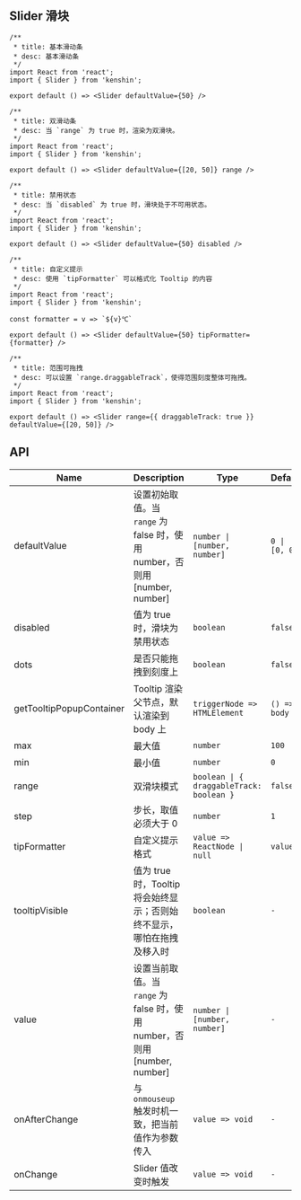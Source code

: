 ## Slider 滑块

```tsx
/**
 * title: 基本滑动条
 * desc: 基本滑动条
 */
import React from 'react';
import { Slider } from 'kenshin';

export default () => <Slider defaultValue={50} />
```

```tsx
/**
 * title: 双滑动条
 * desc: 当 `range` 为 true 时，渲染为双滑块。
 */
import React from 'react';
import { Slider } from 'kenshin';

export default () => <Slider defaultValue={[20, 50]} range />
```

```tsx
/**
 * title: 禁用状态
 * desc: 当 `disabled` 为 true 时，滑块处于不可用状态。
 */
import React from 'react';
import { Slider } from 'kenshin';

export default () => <Slider defaultValue={50} disabled />
```

```tsx
/**
 * title: 自定义提示
 * desc: 使用 `tipFormatter` 可以格式化 Tooltip 的内容
 */
import React from 'react';
import { Slider } from 'kenshin';

const formatter = v => `${v}℃`

export default () => <Slider defaultValue={50} tipFormatter={formatter} />
```


```tsx
/**
 * title: 范围可拖拽
 * desc: 可以设置 `range.draggableTrack`，使得范围刻度整体可拖拽。
 */
import React from 'react';
import { Slider } from 'kenshin';

export default () => <Slider range={{ draggableTrack: true }} defaultValue={[20, 50]} />
```




## API

| Name          | Description     | Type                                                         |    Default       |
| --- | --- | --- | --- |
| defaultValue | 设置初始取值。当 `range` 为 false 时，使用 number，否则用 \[number, number] | `number \| [number, number]` | `0 \| [0, 0]` |
| disabled | 值为 true 时，滑块为禁用状态 | `boolean` | `false` |
| dots | 是否只能拖拽到刻度上 | `boolean` | `false` |  |
| getTooltipPopupContainer | Tooltip 渲染父节点，默认渲染到 body 上 | `triggerNode => HTMLElement` | `() => body` |
| max | 最大值 | `number` | `100` |
| min | 最小值 | `number` | `0` |
| range | 双滑块模式 | `boolean \| { draggableTrack: boolean }` | `false` |
| step | 步长，取值必须大于 0 | `number` | `1` |
| tipFormatter | 自定义提示格式 | `value => ReactNode \| null` | `value` |  |
| tooltipVisible | 值为 true 时，Tooltip 将会始终显示；否则始终不显示，哪怕在拖拽及移入时 | `boolean` | `-` |
| value | 设置当前取值。当 `range` 为 false 时，使用 number，否则用 \[number, number] | `number \| [number, number]` | `-` |
| onAfterChange | 与 `onmouseup` 触发时机一致，把当前值作为参数传入 | `value => void` | `-` |
| onChange | Slider 值改变时触发 | `value => void` | `-` |



<style>
.__dumi-default-previewer-demo {
  width: 50%;
  min-width: 500px;
}
</style>

